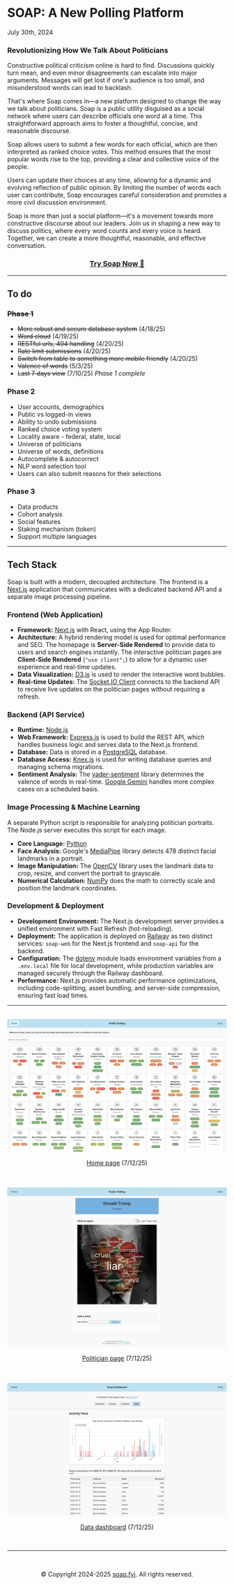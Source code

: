 # SOAP: A New Polling Platform

July 30th, 2024
<h3>Revolutionizing How We Talk About Politicians</h3>

Constructive political criticism online is hard to find. Discussions quickly turn mean, and even minor disagreements can escalate into major arguments. Messages will get lost if one's audience is too small, and misunderstood words can lead to backlash.

That's where Soap comes in—a new platform designed to change the way we talk about politicians. Soap is a public utility disguised as a social network where users can describe officials one word at a time. This straightforward approach aims to foster a thoughtful, concise, and reasonable discourse.

Soap allows users to submit a few words for each official, which are then interpreted as ranked choice votes. This method ensures that the most popular words rise to the top, providing a clear and collective voice of the people.

Users can update their choices at any time, allowing for a dynamic and evolving reflection of public opinion. By limiting the number of words each user can contribute, Soap encourages careful consideration and promotes a more civil discussion environment.

Soap is more than just a social platform—it's a movement towards more constructive discourse about our leaders. Join us in shaping a new way to discuss politics, where every word counts and every voice is heard. Together, we can create a more thoughtful, reasonable, and effective conversation.

<h3 align="center"><a href="https://use.soap.fyi">Try Soap Now 🫧</a></h3>

---

## To do

<h3><s>Phase 1</s></h3>

- <s>More robust and secure database system</s> (4/18/25)
- <s>Word cloud</s> (4/19/25)
- <s>RESTful urls, 404 handling</s> (4/20/25)
- <s>Rate limit submissions</s> (4/20/25)
- <s>Switch from table to something more mobile friendly</s> (4/20/25)
- <s>Valence of words</s> (5/3/25)
- <s>Last 7 days view</s> (7/10/25) <i>Phase 1 complete</i>

<h3>Phase 2</h3>

- User accounts, demographics
- Public vs logged-in views
- Ability to undo submissions
- Ranked choice voting system
- Locality aware - federal, state, local
- Universe of politicians
- Universe of words, definitions
- Autocomplete & autocorrect
- NLP word selection tool
- Users can also submit reasons for their selections

<h3>Phase 3</h3>

- Data products
- Cohort analysis
- Social features
- Staking mechanism (token)
- Support multiple languages

---
## Tech Stack

Soap is built with a modern, decoupled architecture. The frontend is a [Next.js](https://nextjs.org/) application that communicates with a dedicated backend API and a separate image processing pipeline.

### Frontend (Web Application)

*   **Framework:** [Next.js](https://nextjs.org/) with React, using the App Router.
*   **Architecture:** A hybrid rendering model is used for optimal performance and SEO. The homepage is **Server-Side Rendered** to provide data to users and search engines instantly. The interactive politician pages are **Client-Side Rendered** (`"use client";`) to allow for a dynamic user experience and real-time updates.
*   **Data Visualization:** [D3.js](https://d3js.org/) is used to render the interactive word bubbles.
*   **Real-time Updates:** The [Socket.IO Client](https://socket.io/docs/v4/client-api/) connects to the backend API to receive live updates on the politician pages without requiring a refresh.

### Backend (API Service)

*   **Runtime:** [Node.js](https://nodejs.org/)
*   **Web Framework:** [Express.js](https://expressjs.com/) is used to build the REST API, which handles business logic and serves data to the Next.js frontend.
*   **Database:** Data is stored in a [PostgreSQL](https://www.postgresql.org/) database.
*   **Database Access:** [Knex.js](https://knexjs.org/) is used for writing database queries and managing schema migrations.
*   **Sentiment Analysis:** The [vader-sentiment](https://www.npmjs.com/package/vader-sentiment) library determines the valence of words in real-time. [Google Gemini](https://gemini.google.com/) handles more complex cases on a scheduled basis.

### Image Processing & Machine Learning

A separate Python script is responsible for analyzing politician portraits. The Node.js server executes this script for each image.

*   **Core Language:** [Python](https://www.python.org/)
*   **Face Analysis:** Google's [MediaPipe](https://developers.google.com/mediapipe) library detects 478 distinct facial landmarks in a portrait.
*   **Image Manipulation:** The [OpenCV](https://opencv.org/) library uses the landmark data to crop, resize, and convert the portrait to grayscale.
*   **Numerical Calculation:** [NumPy](https://numpy.org/) does the math to correctly scale and position the landmark coordinates.

### Development & Deployment

*   **Development Environment:** The Next.js development server provides a unified environment with Fast Refresh (hot-reloading).
*   **Deployment:** The application is deployed on [Railway](https://railway.app/) as two distinct services: `soap-web` for the Next.js frontend and `soap-api` for the backend.
*   **Configuration:** The [dotenv](https://github.com/motdotla/dotenv) module loads environment variables from a `.env.local` file for local development, while production variables are managed securely through the Railway dashboard.
*   **Performance:** Next.js provides automatic performance optimizations, including code-splitting, asset bundling, and server-side compression, ensuring fast load times.
---


<br>
<div align="center"><img src="images/home.png"></div>
<p align="center"><a href="https://use.soap.fyi">Home page</a> (7/12/25)</p>
<br>

<br>
<div align="center"><img src="images/example.png"></div>
<p align="center"><a href="https://use.soap.fyi/politician/1">Politician page</a> (7/12/25)</p>
<br>

<br>
<div align="center"><img src="images/dash.png"></div>
<p align="center"><a href="https://dash.soap.fyi">Data dashboard</a> (7/12/25)</p>
<br>

---
<br>
<p align="center">&copy; Copyright 2024-2025 <a href="mailto:info@soap.fyi">soap.fyi</a>. All rights reserved.</p>